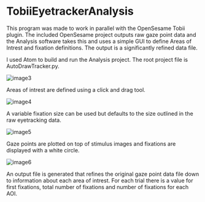 # TobiiEyetrackerAnalysis
This program was made to work in parallel with the OpenSesame Tobii plugin.  The included OpenSesame project outputs raw gaze point data and the Analysis software takes this and uses a simple GUI to define Areas of Intrest and fixation definitions.  The output is a significantly refined data file.

I used Atom to build and run the Analysis project.  The root project file is AutoDrawTracker.py.

![image3](https://user-images.githubusercontent.com/7636403/147014640-b31ea7c9-bf38-43f6-b5ad-84d92b00a138.gif)

Areas of intrest are defined using a click and drag tool.

![image4](https://user-images.githubusercontent.com/7636403/147014703-214eb2a0-a979-47d7-ba52-9de6a99d2e32.gif)

A variable fixation size can be used but defaults to the size outlined in the raw eyetracking data.

![image5](https://user-images.githubusercontent.com/7636403/147014793-da1f15ca-b492-4612-8ebc-3a63e3fdb64f.gif)

Gaze points are plotted on top of stimulus images and fixations are displayed with a white circle.

![image6](https://user-images.githubusercontent.com/7636403/147014889-671b63cc-459f-4c12-bfda-82fb0a57f9a4.gif)

An output file is generated that refines the original gaze point data file down to information about each area of intrest.  For each  trial there is a value for first fixations, total number of fixations and number of fixations for each AOI.
